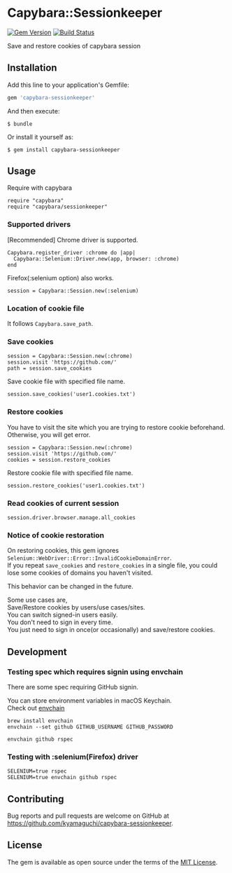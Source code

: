 # Capybara::Sessionkeeper

[![Gem Version](https://badge.fury.io/rb/capybara-sessionkeeper.svg)](https://badge.fury.io/rb/capybara-sessionkeeper)
[![Build Status](https://travis-ci.org/kyamaguchi/capybara-sessionkeeper.svg?branch=master)](https://travis-ci.org/kyamaguchi/capybara-sessionkeeper)

Save and restore cookies of capybara session

## Installation

Add this line to your application's Gemfile:

```ruby
gem 'capybara-sessionkeeper'
```

And then execute:

    $ bundle

Or install it yourself as:

    $ gem install capybara-sessionkeeper

## Usage

Require with capybara

```
require "capybara"
require "capybara/sessionkeeper"
```

### Supported drivers

[Recommended] Chrome driver is supported.

```
Capybara.register_driver :chrome do |app|
  Capybara::Selenium::Driver.new(app, browser: :chrome)
end
```

Firefox(:selenium option) also works.

```
session = Capybara::Session.new(:selenium)
```

### Location of cookie file

It follows `Capybara.save_path`.

### Save cookies

```
session = Capybara::Session.new(:chrome)
session.visit 'https://github.com/'
path = session.save_cookies
```

Save cookie file with specified file name.

```
session.save_cookies('user1.cookies.txt')
```

### Restore cookies

You have to visit the site which you are trying to restore cookie beforehand.  
Otherwise, you will get error.

```
session = Capybara::Session.new(:chrome)
session.visit 'https://github.com/'
cookies = session.restore_cookies
```

Restore cookie file with specified file name.

```
session.restore_cookies('user1.cookies.txt')
```

### Read cookies of current session

```
session.driver.browser.manage.all_cookies
```

### Notice of cookie restoration

On restoring cookies, this gem ignores `Selenium::WebDriver::Error::InvalidCookieDomainError`.  
If you repeat `save_cookies` and `restore_cookies` in a single file, you could lose some cookies of domains you haven't visited.  

This behavior can be changed in the future.  

Some use cases are,  
Save/Restore cookies by users/use cases/sites.  
You can switch signed-in users easily.  
You don't need to sign in every time.  
You just need to sign in once(or occasionally) and save/restore cookies.  

## Development

### Testing spec which requires signin using envchain

There are some spec requiring GitHub signin.  

You can store environment variables in macOS Keychain.  
Check out [envchain](https://github.com/sorah/envchain)

```
brew install envchain
envchain --set github GITHUB_USERNAME GITHUB_PASSWORD

envchain github rspec
```

### Testing with :selenium(Firefox) driver

```
SELENIUM=true rspec
SELENIUM=true envchain github rspec
```

## Contributing

Bug reports and pull requests are welcome on GitHub at https://github.com/kyamaguchi/capybara-sessionkeeper.

## License

The gem is available as open source under the terms of the [MIT License](http://opensource.org/licenses/MIT).
